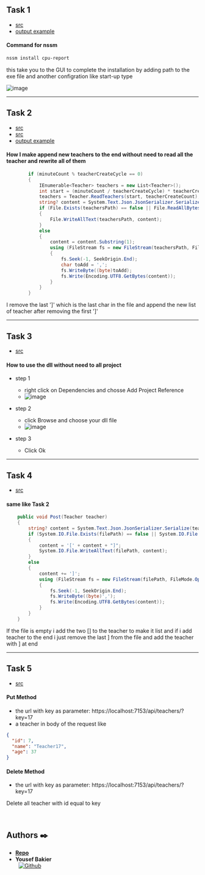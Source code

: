 ## Task 1
* [src](./CPU-Report/)
* [output example](./CPU-Report/CPU-Report/logs/cpu-report.txt)

#### Command for nssm
```bash
nssm install cpu-report
```
this take you to the GUI to complete the installation by adding path to the exe file and another configration like start-up type

![image](https://github.com/user-attachments/assets/a335bfc5-3e96-4ee6-87dd-eb0554e92a25)

---

## Task 2
* [src](./CPU-Report/)
* [src](./ObjectOrianted/Teacher.cs)
* [output example](./CPU-Report/CPU-Report/logs/teachers.json)

#### How I make append new teachers to the end without need to read all the teacher and rewrite all of them
```cs
        if (minuteCount % teacherCreateCycle == 0)
        {
            IEnumerable<Teacher> teachers = new List<Teacher>();
            int start = (minuteCount / teacherCreateCycle) * teacherCreateCount + 1;
            teachers = Teacher.ReadTeachers(start, teacherCreateCount);
            string? content = System.Text.Json.JsonSerializer.Serialize(teachers);
            if (File.Exists(teachersPath) == false || File.ReadAllBytes(teachersPath).Length == 0 )
            {
                File.WriteAllText(teachersPath, content);
            }
            else
            {
                content = content.Substring(1);
                using (FileStream fs = new FileStream(teachersPath, FileMode.Open, FileAccess.ReadWrite))
                {
                    fs.Seek(-1, SeekOrigin.End);
                    char toAdd = ',';
                    fs.WriteByte((byte)toAdd);
                    fs.Write(Encoding.UTF8.GetBytes(content));
                }
            }
        }
```
I remove the last ']' which is the last char in the file and append the new list of teacher after removing the first ']'

---

## Task 3
* [src](./ObjectOrianted/)

#### How to use the dll without need to all project
- step 1
  - right click on Dependencies and chosse Add Project Reference
  - ![image](https://github.com/user-attachments/assets/afc65fe9-7756-451f-b6d2-aed79a80053f)

- step 2
  - click Browse and choose your dll file
  - ![image](https://github.com/user-attachments/assets/ae4f62f7-36ec-4033-8d82-724079f38ed8)

- step 3
  - Click Ok

---

## Task 4 
* [src](./StudentsAffairsWebAPI/Controllers/TeachersController.cs)

#### same like Task 2
```cs
    public void Post(Teacher teacher)
    {
        string? content = System.Text.Json.JsonSerializer.Serialize(teacher);
        if (System.IO.File.Exists(filePath) == false || System.IO.File.ReadAllBytes(filePath).Length == 0)
        {
            content = '[' + content + "]";
            System.IO.File.WriteAllText(filePath, content);
        }
        else
        {
            content += ']';
            using (FileStream fs = new FileStream(filePath, FileMode.Open, FileAccess.ReadWrite))
            {
                fs.Seek(-1, SeekOrigin.End);
                fs.WriteByte((byte)',');
                fs.Write(Encoding.UTF8.GetBytes(content));
            }
        }
    }
```
If the file is empty i add the two [] to the teacher to make it list
and if i add teacher to the end i just remove the last ] from the file and add the teacher with ] at end

---

## Task 5

* [src](./StudentsAffairsWebAPI/Controllers/TeachersController.cs)

#### Put Method

* the url with key as parameter: https://localhost:7153/api/teachers/?key=17
* a teacher in body of the request like 
```json
{
  "id": 7,
  "name": "Teacher17",
  "age": 37
}
```

#### Delete Method

* the url with key as parameter: https://localhost:7153/api/teachers/?key=17

Delete all teacher with id equal to key

<br />

## Authors :black_nib:
* [__Repo__](https://github.com/Y-Baker/Course_Hub)
* __Yousef Bakier__ &nbsp;&nbsp;&nbsp;&nbsp;&nbsp;&nbsp; <br />
 &nbsp;&nbsp;[<img height="" src="https://img.shields.io/static/v1?label=&message=GitHub&color=181717&logo=GitHub&logoColor=f2f2f2&labelColor=2F333A" alt="Github">](https://github.com/Y-Baker)
